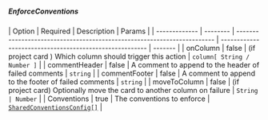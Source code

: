 <!-- @format -->

##### EnforceConventions

| Option        | Required | Description                                                             | Params                                                  |
| ------------- | -------- | ----------------------------------------------------------------------- | ------------------------------------------------------- | ------- |
| onColumn      | false    | (if project card ) Which column should trigger this action              | `column[ String / Number ]`                             |
| commentHeader | false    | A comment to append to the header of failed comments                    | `string`                                                |
| commentFooter | false    | A comment to append to the footer of failed comments                    | `string`                                                |
| moveToColumn  | false    | (if project card) Optionally move the card to another column on failure | `String                                                 | Number` |
| Conventions   | true     | The conventions to enforce                                              | [`SharedConventionsConfig[]`](#sharedconventionsconfig) |
